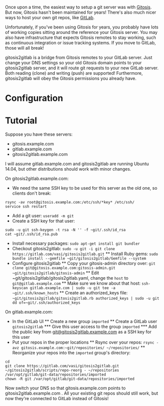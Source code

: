 Once upon a time, the easiest way to setup a git server was with [Gitosis](http://git-scm.com/book/en/v1/Git-on-the-Server-Gitosis). But now, Gitosis hasn't been maintained for years! There's also much nicer ways to host  your own git repos, like [GitLab](https://about.gitlab.com/).

Unfortunately, if you've been using Gitosis for years, you probably have lots of working copies sitting around the reference your Gitosis server. You may also have infrastructure that expects Gitosis remotes to stay working, such as continuous integration or issue tracking systems. If you move to GitLab, those will all break!

gitosis2gitlab is a bridge from Gitosis remotes to your GitLab server. Just change your DNS settings so your old Gitosis domain points to your gitosis2gitlab server, and it will route git requests to your new GitLab server. Both reading (clone) and writing (push) are supported! Furthermore, gitosis2gitlab will obey the Gitosis permissions you already have.

Configuration
=============



Tutorial
========

Suppose you have these servers:
* gitosis.example.com
* gitlab.example.com
* gitosis2gitlab.example.com

I will assume gitlab.example.com and gitosis2gitlab are running Ubuntu 14.04, but other distributions should work with minor changes.

On gitosis2gitlab.example.com:
* We need the same SSH key to be used for this server as the old one, so clients don't break:
```
rsync -av root@gitosis.example.com:/etc/ssh/*key* /etc/ssh/
service ssh restart
```
* Add a git user:
```useradd -m git```
* Create a SSH key for that user:
```
sudo -u git ssh-keygen -t rsa -N '' -f ~git/.ssh/id_rsa
cat ~git/.ssh/id_rsa.pub
```
* Install necessary packages: ```sudo apt-get install git bundler```
* Checkout gitosis2gitlab:
```sudo -u git -i git clone https://gitlab.com/vasi/gitosis2gitlab.git```
** Install Ruby gems: ```sudo bundle install --gemfile ~git/gitosis2gitlab/Gemfile --system```
* Configure gitosis2gitlab
** Copy your gitosis-admin directory over:
```git clone git@gitosis.example.com:gitosis-admin.git ~git/gitosis2gitlab/gitosis-admin```
** Edit ~git/gitosis2gitlab/gitosis2gitlab.yaml, change the ```host``` to ```git@gitlab.example.com```
** Make sure we know about that host:
```ssh-keyscan gitlab.example.com | sudo -u git tee -a ~git/.ssh/known_hosts```
** Create an authorized_keys file:
```~git/gitosis2gitlab/gitosis2gitlab.rb authorized_keys | sudo -u git dd of=~git/.ssh/authorized_keys```

On gitlab.example.com:
* In the GitLab UI
** Create a new group ```imported```
** Create a GitLab user ```gitosis2gitlab```
*** Give this user access to the group ```imported```
*** Add the public key from git@gitosis2gitlab.example.com as a SSH key for this user
* Put your repos in the proper locations
** Rsync over your repos:
```rsync -avz gitosis.example.com:~git/repositories/ ~/repositories/```
** Reorganize your repos into the ```imported``` group's directory:
```
cd
git clone https://gitlab.com/vasi/gitosis2gitlab.git
~/gitosis2gitlab/scripts/repo-reorg - ~/repositories /var/opt/gitlab/git-data/repositories/imported
chown -R git /var/opt/gitlab/git-data/repositories/imported
```

Now switch your DNS so that gitosis.example.com points to gitosis2gitlab.example.com . All your existing git repos should still work, but now they're connected to GitLab instead of Gitosis!
